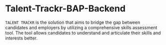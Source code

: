 # Talent-Trackr-BAP-Backend
`TALENT TRACKR` is the solution that aims to bridge the gap between candidates and employers by utilizing a comprehensive skills assessment tool. The tool allows candidates to understand and articulate their skills and interests better.
